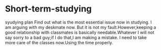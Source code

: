 # Short-term-studying
syudying plan
Find out what is the most essential issue now in studying.
I am arguing with my deskmate now. But it is not my fault.However,keeping a good relationship with classmates is basically needable.Whatever I will not say sorry to a bad guy;if I do that,I am making a mistake.
I need to take more care of the classes now.Using the time properly.
